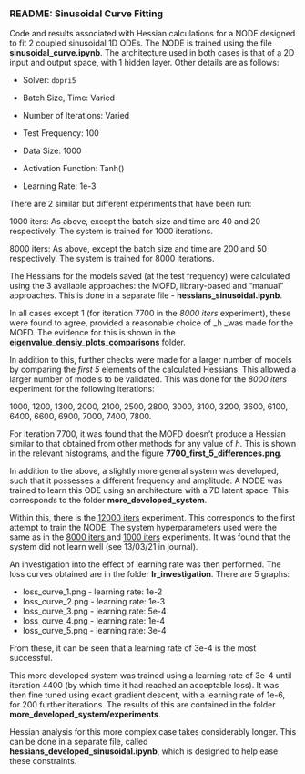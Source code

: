 ### README: Sinusoidal Curve Fitting

Code and results associated with Hessian calculations for a NODE designed to fit 2 coupled sinusoidal 1D ODEs.  The NODE is trained using the file **sinusoidal_curve.ipynb**. The architecture used in both cases is that of a 2D input and output space, with 1 hidden layer. Other details are as follows:

* Solver: <code>dopri5</code>

* Batch Size, Time: Varied

* Number of Iterations: Varied

* Test Frequency: 100

* Data Size: 1000

* Activation Function: Tanh()

* Learning Rate: 1e-3

There are 2 similar but different experiments that have been run:

1000 iters: As above, except the batch size and time are 40 and 20 respectively. The system is trained for 1000 iterations.

8000 iters: As above, except the batch size and time are 200 and 50 respectively. The system is trained for 8000 iterations.

The Hessians for the models saved (at the test frequency) were calculated using the 3 available approaches: the MOFD, library-based and “manual” approaches. This is done in a separate file - **hessians_sinusoidal.ipynb**.

In all cases except 1 (for iteration 7700 in the _8000 iters_ experiment), these were found to agree, provided a reasonable choice of _h _was made for the MOFD. The evidence for this is shown in the **eigenvalue_densiy_plots_comparisons** folder. 

In addition to this, further checks were made for a larger number of models by comparing the _first 5_ elements of the calculated Hessians. This allowed a larger number of models to be validated. This was done for the _8000 iters_ experiment for the following iterations:

1000, 1200, 1300, 2000, 2100, 2500, 2800, 3000, 3100, 3200, 3600, 6100, 6400, 6600, 6900, 7000, 7400, 7800.

For iteration 7700, it was found that the MOFD doesn’t produce a Hessian similar to that obtained from other methods for any value of _h_. This is shown in the relevant histograms, and the figure  **7700_first_5_differences.png**.

In addition to the above, a slightly more general system was developed, such that it possesses a different frequency and amplitude. A NODE was trained to learn this ODE using an architecture with a 7D latent space. This corresponds to the folder **more_developed_system**.

Within this, there is the <span style="text-decoration:underline;">12000 iters</span> experiment. This corresponds to the first attempt to train the NODE. The system hyperparameters used were the same as in the <span style="text-decoration:underline;">8000 iters </span> and <span style="text-decoration:underline;">1000 iters</span> experiments. It was found that the system did not learn well (see 13/03/21 in journal).

An investigation into the effect of learning rate was then performed. The loss curves obtained are in the folder **lr_investigation**. There are 5 graphs:



*   loss_curve_1.png - learning rate: 1e-2
*   loss_curve_2.png - learning rate: 1e-3
*   loss_curve_3.png - learning rate: 5e-4
*   loss_curve_4.png - learning rate: 1e-4
*   loss_curve_5.png - learning rate: 3e-4

From these, it can be seen that a learning rate of 3e-4 is the most successful.

This more developed system was trained using a learning rate of 3e-4 until iteration 4400 (by which time it had reached an acceptable loss). It was then fine tuned using exact gradient descent, with a learning rate of 1e-6, for 200 further iterations. The results of this are contained in the folder **more_developed_system/experiments**.

Hessian analysis for this more complex case takes considerably longer. This can be done in a separate file, called **hessians_developed_sinusoidal.ipynb**, which is designed to help ease these constraints.
